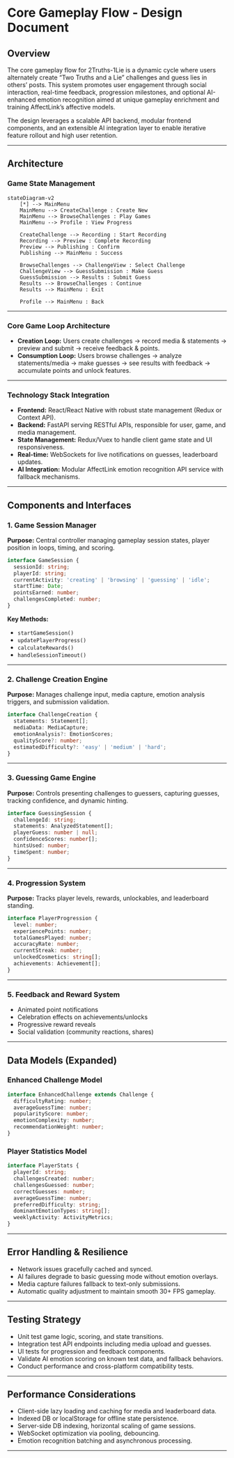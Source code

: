 # Core Gameplay Flow - Design Document

## Overview

The core gameplay flow for 2Truths-1Lie is a dynamic cycle where users alternately create “Two Truths and a Lie” challenges and guess lies in others’ posts. This system promotes user engagement through social interaction, real-time feedback, progression milestones, and optional AI-enhanced emotion recognition aimed at unique gameplay enrichment and training AffectLink’s affective models.

The design leverages a scalable API backend, modular frontend components, and an extensible AI integration layer to enable iterative feature rollout and high user retention.

***

## Architecture

### Game State Management

```mermaid
stateDiagram-v2
    [*] --> MainMenu
    MainMenu --> CreateChallenge : Create New
    MainMenu --> BrowseChallenges : Play Games
    MainMenu --> Profile : View Progress
    
    CreateChallenge --> Recording : Start Recording
    Recording --> Preview : Complete Recording
    Preview --> Publishing : Confirm
    Publishing --> MainMenu : Success
    
    BrowseChallenges --> ChallengeView : Select Challenge
    ChallengeView --> GuessSubmission : Make Guess
    GuessSubmission --> Results : Submit Guess
    Results --> BrowseChallenges : Continue
    Results --> MainMenu : Exit
    
    Profile --> MainMenu : Back
```

***

### Core Game Loop Architecture

- **Creation Loop:** Users create challenges → record media & statements → preview and submit → receive feedback & points.
- **Consumption Loop:** Users browse challenges → analyze statements/media → make guesses → see results with feedback → accumulate points and unlock features.

***

### Technology Stack Integration

- **Frontend:** React/React Native with robust state management (Redux or Context API).
- **Backend:** FastAPI serving RESTful APIs, responsible for user, game, and media management.
- **State Management:** Redux/Vuex to handle client game state and UI responsiveness.
- **Real-time:** WebSockets for live notifications on guesses, leaderboard updates.
- **AI Integration:** Modular AffectLink emotion recognition API service with fallback mechanisms.

***

## Components and Interfaces

### 1. Game Session Manager

**Purpose:** Central controller managing gameplay session states, player position in loops, timing, and scoring.

```typescript
interface GameSession {
  sessionId: string;
  playerId: string;
  currentActivity: 'creating' | 'browsing' | 'guessing' | 'idle';
  startTime: Date;
  pointsEarned: number;
  challengesCompleted: number;
}
```

**Key Methods:**
- `startGameSession()`
- `updatePlayerProgress()`
- `calculateRewards()`
- `handleSessionTimeout()`

***

### 2. Challenge Creation Engine

**Purpose:** Manages challenge input, media capture, emotion analysis triggers, and submission validation.

```typescript
interface ChallengeCreation {
  statements: Statement[];
  mediaData: MediaCapture;
  emotionAnalysis?: EmotionScores;
  qualityScore?: number;
  estimatedDifficulty?: 'easy' | 'medium' | 'hard';
}
```

***

### 3. Guessing Game Engine

**Purpose:** Controls presenting challenges to guessers, capturing guesses, tracking confidence, and dynamic hinting.

```typescript
interface GuessingSession {
  challengeId: string;
  statements: AnalyzedStatement[];
  playerGuess: number | null;
  confidenceScores: number[];
  hintsUsed: number;
  timeSpent: number;
}
```

***

### 4. Progression System

**Purpose:** Tracks player levels, rewards, unlockables, and leaderboard standing.

```typescript
interface PlayerProgression {
  level: number;
  experiencePoints: number;
  totalGamesPlayed: number;
  accuracyRate: number;
  currentStreak: number;
  unlockedCosmetics: string[];
  achievements: Achievement[];
}
```

***

### 5. Feedback and Reward System

- Animated point notifications
- Celebration effects on achievements/unlocks
- Progressive reward reveals
- Social validation (community reactions, shares)

***

## Data Models (Expanded)

### Enhanced Challenge Model

```typescript
interface EnhancedChallenge extends Challenge {
  difficultyRating: number;
  averageGuessTime: number;
  popularityScore: number;
  emotionComplexity: number;
  recommendationWeight: number;
}
```

### Player Statistics Model

```typescript
interface PlayerStats {
  playerId: string;
  challengesCreated: number;
  challengesGuessed: number;
  correctGuesses: number;
  averageGuessTime: number;
  preferredDifficulty: string;
  dominantEmotionTypes: string[];
  weeklyActivity: ActivityMetrics;
}
```

***

## Error Handling & Resilience

- Network issues gracefully cached and synced.
- AI failures degrade to basic guessing mode without emotion overlays.
- Media capture failures fallback to text-only submissions.
- Automatic quality adjustment to maintain smooth 30+ FPS gameplay.

***

## Testing Strategy

- Unit test game logic, scoring, and state transitions.
- Integration test API endpoints including media upload and guesses.
- UI tests for progression and feedback components.
- Validate AI emotion scoring on known test data, and fallback behaviors.
- Conduct performance and cross-platform compatibility tests.

***

## Performance Considerations

- Client-side lazy loading and caching for media and leaderboard data.
- Indexed DB or localStorage for offline state persistence.
- Server-side DB indexing, horizontal scaling of game sessions.
- WebSocket optimization via pooling, debouncing.
- Emotion recognition batching and asynchronous processing.

***
